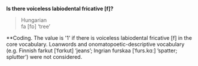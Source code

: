 **Is there voiceless labiodental fricative [f]?**

>Hungarian<br/>
>fa [fɒ] ‘tree’

**Coding. The value is '1' if there is voiceless labiodental fricative [f] in the core vocabulary. Loanwords and onomatopoetic-descriptive vocabulary (e.g. Finnish farkut [ˈfɑrkut] ‘jeans’; Ingrian furskaa [ˈfurs.kɑː] ’spatter; splutter’) were not considered.
